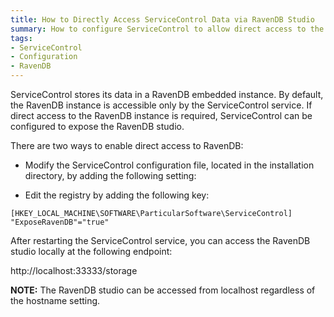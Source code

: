 ```yaml
---
title: How to Directly Access ServiceControl Data via RavenDB Studio
summary: How to configure ServiceControl to allow direct access to the embedded RavenDB instance.
tags:
- ServiceControl
- Configuration
- RavenDB
---
```

ServiceControl stores its data in a RavenDB embedded instance. By default, the RavenDB instance is accessible only by the ServiceControl service. If direct access to the RavenDB instance is required, ServiceControl can be configured to expose the RavenDB studio.

There are two ways to enable direct access to RavenDB:

* Modify the ServiceControl configuration file, located in the installation directory, by adding the following setting:

    <add key="ServiceControl/ExposeRavenDB" value="true" />
	
* Edit the registry by adding the following key:
 
```
[HKEY_LOCAL_MACHINE\SOFTWARE\ParticularSoftware\ServiceControl]
"ExposeRavenDB"="true"
```

After restarting the ServiceControl service, you can access the RavenDB studio locally at the following endpoint:

   http://localhost:33333/storage

**NOTE:** The RavenDB studio can be accessed from localhost regardless of the hostname setting.
